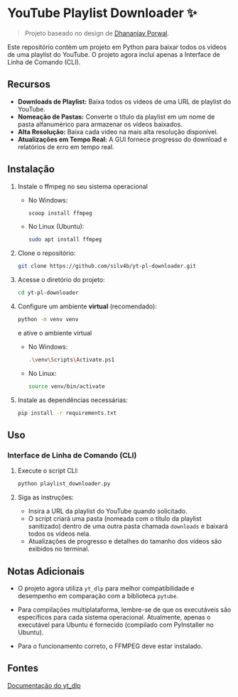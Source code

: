 # YouTube Playlist Downloader ✨

> Projeto baseado no design de [Dhananjay Porwal](https://github.com/DhananjayPorwal/youtube-playlist-downloader).

Este repositório contém um projeto em Python para baixar todos os vídeos de uma playlist
 do YouTube. O projeto agora inclui apenas a Interface de Linha de Comando (CLI).

## Recursos

- **Downloads de Playlist:** Baixa todos os vídeos de uma URL de playlist do YouTube.
- **Nomeação de Pastas:** Converte o título da playlist em um nome de pasta alfanumérico para armazenar os vídeos baixados.
- **Alta Resolução:** Baixa cada vídeo na mais alta resolução disponível.
- **Atualizações em Tempo Real:** A GUI fornece progresso do download e relatórios de erro em tempo real.

## Instalação

1. Instale o ffmpeg no seu sistema operacional
   - No Windows:

        ```bash
        scoop install ffmpeg
        ```

   - No Linux (Ubuntu):

        ```bash
        sudo apt install ffmpeg
        ```

2. Clone o repositório:

    ```bash
    git clone https://github.com/silv4b/yt-pl-downloader.git
    ```

3. Acesse o diretório do projeto:

    ```bash
    cd yt-pl-downloader
    ```

4. Configure um ambiente **virtual** (recomendado):

    ```bash
    python -m venv venv
    ```

    e ative o ambiente virtual

    - No Windows:

        ```bash
        .\venv\Scripts\Activate.ps1
        ```

    - No Linux:

        ```bash
        source venv/bin/activate
        ```

5. Instale as dependências necessárias:

    ```bash
    pip install -r requirements.txt
    ```

## Uso

### Interface de Linha de Comando (CLI)

1. Execute o script CLI:

    ```bash
    python playlist_downloader.py
    ```

2. Siga as instruções:

   - Insira a URL da playlist do YouTube quando solicitado.
   - O script criará uma pasta (nomeada com o título da playlist sanitizado) dentro de uma outra pasta chamada `downloads` e baixará todos os vídeos nela.
   - Atualizações de progresso e detalhes do tamanho dos vídeos são exibidos no terminal.

## Notas Adicionais

- O projeto agora utiliza `yt_dlp` para melhor compatibilidade e desempenho em comparação com a biblioteca `pytube`.

- Para compilações multiplataforma, lembre-se de que os executáveis são específicos para cada sistema operacional. Atualmente, apenas o executável para Ubuntu é fornecido (compilado com PyInstaller no Ubuntu).

- Para o funcionamento correto, o FFMPEG deve estar instalado.

## Fontes

[Documentação do yt_dlp](https://github.com/yt-dlp/yt-dlp)
